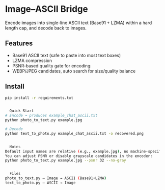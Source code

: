 # Image–ASCII Bridge

Encode images into single-line ASCII text (Base91 + LZMA) within a hard length cap, and decode back to images.

## Features
- Base91 ASCII text (safe to paste into most text boxes)
- LZMA compression
- PSNR-based quality gate for encoding
- WEBP/JPEG candidates, auto search for size/quality balance

## Install
```bash
pip install -r requirements.txt


  Quick Start
# Encode → produces example_chat_ascii.txt
python photo_to_text.py example.jpg

# Decode
python text_to_photo.py example_chat_ascii.txt -o recovered.png


  Notes
Default input names are relative (e.g., example.jpg), no machine-specific paths.
You can adjust PSNR or disable grayscale candidates in the encoder:
python photo_to_text.py example.jpg --psnr 32 --no-gray


  Files
photo_to_text.py — Image → ASCII (Base91+LZMA)
text_to_photo.py — ASCII → Image



